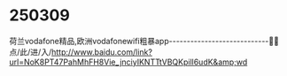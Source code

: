 # 250309
荷兰vodafone精品,欧洲vodafonewifi粗暴app----------------------------🐼🐼点/此/进/入/http://www.baidu.com/link?url=NoK8PT47PahMhFH8Vie_jnciyIKNTTtVBQKpill6udK&amp;wd
